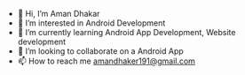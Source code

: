 - 👋 Hi, I’m Aman Dhakar
- 👀 I’m interested in Android Development 
- 🌱 I’m currently learning Android App Development, Website development
- 💞️ I’m looking to collaborate on a Android App
- 📫 How to reach me amandhaker191@gmail.com

<!---
AMANDHGAKAR20BCR7078/AMANDHGAKAR20BCR7078 is a ✨ special ✨ repository because its `README.md` (this file) appears on your GitHub profile.
You can click the Preview link to take a look at your changes.
--->
